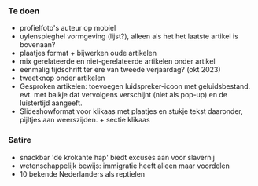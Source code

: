 ### Te doen

- profielfoto's auteur op mobiel
- uylenspieghel vormgeving (lijst?), alleen als het het laatste artikel is bovenaan?
- plaatjes format + bijwerken oude artikelen
- mix gerelateerde en niet-gerelateerde artikelen onder artikel
- eenmalig tijdschrift ter ere van tweede verjaardag? (okt 2023)
- tweetknop onder artikelen
- Gesproken artikelen: toevoegen luidspreker-icoon met geluidsbestand. evt. met balkje dat vervolgens verschijnt (niet als pop-up) en de luistertijd aangeeft.
- Slideshowformat voor klikaas met plaatjes en stukje tekst daaronder, pijltjes aan weerszijden. + sectie klikaas

### Satire

- snackbar 'de krokante hap' biedt excuses aan voor slavernij
- wetenschappelijk bewijs: immigratie heeft alleen maar voordelen
- 10 bekende Nederlanders als reptielen